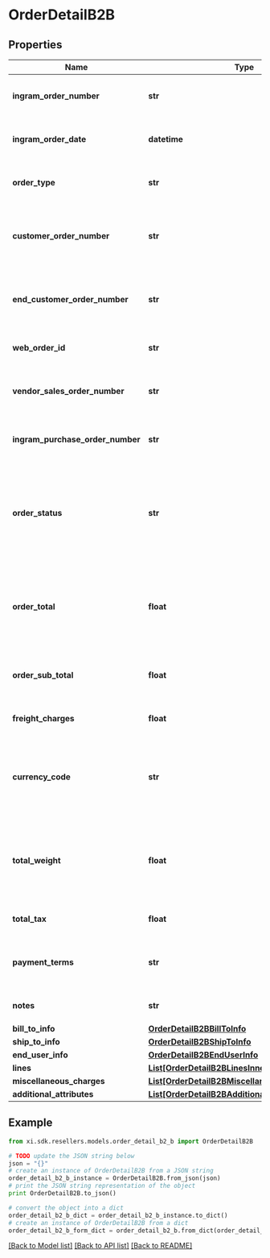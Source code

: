 # OrderDetailB2B


## Properties

Name | Type | Description | Notes
------------ | ------------- | ------------- | -------------
**ingram_order_number** | **str** | The IngramMicro sales order number. | [optional] 
**ingram_order_date** | **datetime** | The IngramMicro sales order date. | [optional] 
**order_type** | **str** | The IngramMicro sales order type. | [optional] 
**customer_order_number** | **str** | The reseller&#39;s order number for reference in their system. | [optional] 
**end_customer_order_number** | **str** | The end customer&#39;s order number for reference in their system. | [optional] 
**web_order_id** | **str** | The web order id of the order. | [optional] 
**vendor_sales_order_number** | **str** | The vendor&#39;s order number for reference in their system | [optional] 
**ingram_purchase_order_number** | **str** | Ingram purchase order number. | [optional] 
**order_status** | **str** | The header-level status of the order. One of- Shipped, Canceled, Backordered, Processing, On Hold, Delivered. | [optional] 
**order_total** | **float** | The total cost for the order, includes subtotal, freight charges, and tax. | [optional] 
**order_sub_total** | **float** | The sub total cost for the order, not including tax and freight. | [optional] 
**freight_charges** | **float** | The freight charges for the order. | [optional] 
**currency_code** | **str** | The country-specific three digit ISO 4217 currency code for the order. | [optional] 
**total_weight** | **float** | Total order weight. unit -- North america - Pounds , other countries will be KG. | [optional] 
**total_tax** | **float** | Total tax on the orders placed. | [optional] 
**payment_terms** | **str** | The payment terms of the order. (Ex- Net 30 days). | [optional] 
**notes** | **str** | The header-level notes for the order. | [optional] 
**bill_to_info** | [**OrderDetailB2BBillToInfo**](OrderDetailB2BBillToInfo.md) |  | [optional] 
**ship_to_info** | [**OrderDetailB2BShipToInfo**](OrderDetailB2BShipToInfo.md) |  | [optional] 
**end_user_info** | [**OrderDetailB2BEndUserInfo**](OrderDetailB2BEndUserInfo.md) |  | [optional] 
**lines** | [**List[OrderDetailB2BLinesInner]**](OrderDetailB2BLinesInner.md) |  | [optional] 
**miscellaneous_charges** | [**List[OrderDetailB2BMiscellaneousChargesInner]**](OrderDetailB2BMiscellaneousChargesInner.md) |  | [optional] 
**additional_attributes** | [**List[OrderDetailB2BAdditionalAttributesInner]**](OrderDetailB2BAdditionalAttributesInner.md) |  | [optional] 

## Example

```python
from xi.sdk.resellers.models.order_detail_b2_b import OrderDetailB2B

# TODO update the JSON string below
json = "{}"
# create an instance of OrderDetailB2B from a JSON string
order_detail_b2_b_instance = OrderDetailB2B.from_json(json)
# print the JSON string representation of the object
print OrderDetailB2B.to_json()

# convert the object into a dict
order_detail_b2_b_dict = order_detail_b2_b_instance.to_dict()
# create an instance of OrderDetailB2B from a dict
order_detail_b2_b_form_dict = order_detail_b2_b.from_dict(order_detail_b2_b_dict)
```
[[Back to Model list]](../README.md#documentation-for-models) [[Back to API list]](../README.md#documentation-for-api-endpoints) [[Back to README]](../README.md)


